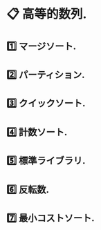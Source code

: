 
# :clipboard: 高等的数列.

## :one: マージソート.

## :two: パーティション.

## :three: クイックソート.

## :four: 計数ソート.

## :five: 標準ライブラリ.

## :six: 反転数.

## :seven: 最小コストソート.

